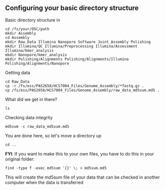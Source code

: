 ## Configuring your basic directory structure

Basic directory structure
in
```shell
cd /fs/your/OSC/path
mkdir Assembly
cd Assembly
mkdir Raw_Data Illumina Nanopore Software Joint_Assembly Polishing
mkdir Illumina/QC Illumina/Preprocessing Illumina/Assessment Illumina/kmer_analysis
mkdir Nanopore/kmer_analysis
mkdir Polishing/Alignments Polishing/Alignments/Illumina Polishing/Alignments/Nanopore
```

Getting data
```shell
cd Raw_Data
cp -r /fs/ess/PAS2658/HCS7004_Files/Genome_Assembly/*fastq.gz .
cp /fs/ess/PAS2658/HCS7004_Files/Genome_Assembly/raw_data_md5sum.md5 .
```

What did we get in there?
```shell
ls
```

Checking data integrity
```shell
md5sum -c raw_data_md5sum.md5
```
You are done here, so let's move a directory up
```shell
cd ..
```

**FYI**: If you want to make this to your own files, you have to do this in your original folder:
```
find -type f -exec md5sum '{}' \; > md5sum.md5
```
This will create the md5sum file of your data that can be checked in another computer when the data is transferred
